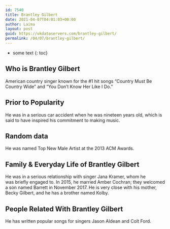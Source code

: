 ```yaml
---
id: 7540
title: Brantley Gilbert
date: 2021-04-07T04:01:03+00:00
author: Laima
layout: post
guid: https://ukdataservers.com/brantley-gilbert/
permalink: /04/07/brantley-gilbert/
---
```


* some text
{: toc}


## Who is Brantley Gilbert
                  
                  
                  
American country singer known for the #1 hit songs &#8220;Country Must Be Country Wide&#8221; and &#8220;You Don&#8217;t Know Her Like I Do.&#8221;
                  
              
            
              
            
                
                
                
## Prior to Popularity
                  
                  
                  
He was in a serious car accident when he was nineteen years old, which is said to have inspired his commitment to making music.
                  
              
            
              
            
                
                
                
## Random data
                  
                  
                  
He was named Top New Male Artist at the 2013 ACM Awards.
                  
              
            
              
            
                
                
                
## Family & Everyday Life of Brantley Gilbert
                  
                  
                  
He was in a serious relationship with singer Jana Kramer, whom he was briefly engaged to. In 2015, he married Amber Cochran; they welcomed a son named Barrett in November 2017. He is very close with his mother, Becky Gilbert, and he has a brother named Kolby.
                  
              
            
              
            
                
                
                
## People Related With Brantley Gilbert
                  
                  
                  
He has written popular songs for singers Jason Aldean and Colt Ford.
                  
              
            
              
            
                
              
            
              
              
            
            
              
            
          
          
          